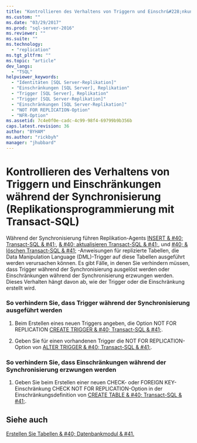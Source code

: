 ```yaml
---
title: "Kontrollieren des Verhaltens von Triggern und Einschr&#228;nkungen w&#228;hrend der Synchronisierung (Replikationsprogrammierung mit Transact-SQL) | Microsoft Docs"
ms.custom: ""
ms.date: "03/29/2017"
ms.prod: "sql-server-2016"
ms.reviewer: ""
ms.suite: ""
ms.technology: 
  - "replication"
ms.tgt_pltfrm: ""
ms.topic: "article"
dev_langs: 
  - "TSQL"
helpviewer_keywords: 
  - "Identitäten [SQL Server-Replikation]"
  - "Einschränkungen [SQL Server], Replikation"
  - "Trigger [SQL Server], Replikation"
  - "Trigger [SQL Server-Replikation]"
  - "Einschränkungen [SQL Server-Replikation]"
  - "NOT FOR REPLICATION-Option"
  - "NFR-Option"
ms.assetid: 7c4e0f0e-cadc-4c99-98f4-69799b9b356b
caps.latest.revision: 36
author: "BYHAM"
ms.author: "rickbyh"
manager: "jhubbard"
---
```

# Kontrollieren des Verhaltens von Triggern und Einschr&#228;nkungen w&#228;hrend der Synchronisierung (Replikationsprogrammierung mit Transact-SQL)
  Während der Synchronisierung führen Replikation-Agents [INSERT & #40; Transact-SQL & #41;](../../t-sql/statements/insert-transact-sql.md), [& #40; aktualisieren Transact-SQL & #41;](../../t-sql/queries/update-transact-sql.md), und [#40; & löschen Transact-SQL & #41;](../../t-sql/statements/delete-transact-sql.md) -Anweisungen für replizierte Tabellen, die Data Manipulation Language (DML)-Trigger auf diese Tabellen ausgeführt werden verursachen können. Es gibt Fälle, in denen Sie verhindern müssen, dass Trigger während der Synchronisierung ausgelöst werden oder Einschränkungen während der Synchronisierung erzwungen werden. Dieses Verhalten hängt davon ab, wie der Trigger oder die Einschränkung erstellt wird.  
  
### So verhindern Sie, dass Trigger während der Synchronisierung ausgeführt werden  
  
1.  Beim Erstellen eines neuen Triggers angeben, die Option NOT FOR REPLICATION [CREATE TRIGGER & #40; Transact-SQL & #41;](../../t-sql/statements/create-trigger-transact-sql.md).  
  
2.  Geben Sie für einen vorhandenen Trigger die NOT FOR REPLICATION-Option von [ALTER TRIGGER & #40; Transact-SQL & #41;](../../t-sql/statements/alter-trigger-transact-sql.md).  
  
### So verhindern Sie, dass Einschränkungen während der Synchronisierung erzwungen werden  
  
1.  Geben Sie beim Erstellen einer neuen CHECK- oder FOREIGN KEY-Einschränkung CHECK NOT FOR REPLICATION-Option in der Einschränkungsdefinition von [CREATE TABLE & #40; Transact-SQL & #41;](../../t-sql/statements/create-table-transact-sql.md).  
  
## Siehe auch  
 [Erstellen Sie Tabellen & #40; Datenbankmodul & #41.](../../relational-databases/tables/create-tables-database-engine.md)  
  
  